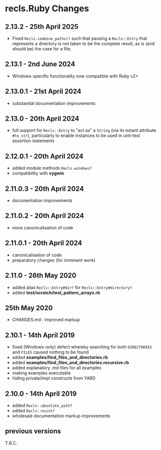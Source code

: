 # **recls.Ruby** Changes

## 2.13.2 - 25th April 2025

* Fixed `Recls.combine_paths()` such that passing a `Recls::Entry` that represents a directory is not taken to be the complete result, as is (and should be) the case for a file;


## 2.13.1 - 2nd June 2024

* Windows-specific functionality now compatible with Ruby v2+


## 2.13.0.1 - 21st April 2024

* substantial documentation improvements


## 2.13.0 - 20th April 2024

* full support for `Recls::Entry` to "act as" a `String` (via its extant attribute `#to_str`), particularly to enable instances to be used in unit-test assertion statements


## 2.12.0.1 - 20th April 2024

* added module methods `Recls.windows?`
* compatibility with **cygwin**


## 2.11.0.3 - 20th April 2024

* documentation improvements


## 2.11.0.2 - 20th April 2024

* more canonicalisation of code


## 2.11.0.1 - 20th April 2024

* canonicalisation of code
* preparatory changes (for imminent work)


## 2.11.0 - 26th May 2020

* added alias `Recls::Entry#dir?` for `Recls::Entry#directory?`
* added **test/scratch/test_pattern_arrays.rb**


## 25th May 2020

* CHANGES.md : improved markup


## 2.10.1 - 14th April 2019

* fixed (Windows-only) defect whereby searching for both `DIRECTORIES` and `FILES` caused nothing to be found
* added **examples/find_files_and_directories.rb**
* added **examples/find_files_and_directories.recursive.rb**
* added explanatory .md files for all examples
* making examples executable
* hiding private/impl constructs from YARD


## 2.10.0 - 14th April 2019

* added `Recls::absolute_path?`
* added `Recls::exist?`
* wholesale documentation markup improvements


## previous versions

T.B.C.


<!-- ########################### end of file ########################### -->


